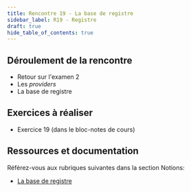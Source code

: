 ```yaml
---
title: Rencontre 19 - La base de registre
sidebar_label: R19 - Registre
draft: true
hide_table_of_contents: true
---
```


## Déroulement de la rencontre

- Retour sur l'examen 2
- Les *providers*
- La base de registre
  

## Exercices à réaliser

- Exercice 19 (dans le bloc-notes de cours)
  

## Ressources et documentation

Référez-vous aux rubriques suivantes dans la section Notions:
- [La base de registre](/notions/windows/registre)





